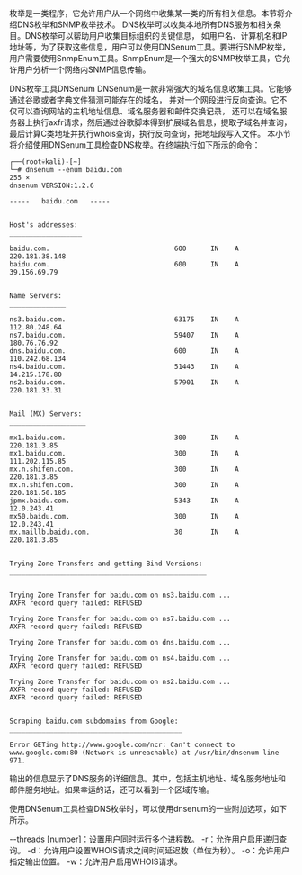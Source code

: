 枚举是一类程序，它允许用户从一个网络中收集某一类的所有相关信息。本节将介绍DNS枚举和SNMP枚举技术。
DNS枚举可以收集本地所有DNS服务和相关条目。DNS枚举可以帮助用户收集目标组织的关键信息，
如用户名、计算机名和IP地址等，为了获取这些信息，用户可以使用DNSenum工具。要进行SNMP枚举，
用户需要使用SnmpEnum工具。SnmpEnum是一个强大的SNMP枚举工具，它允许用户分析一个网络内SNMP信息传输。

DNS枚举工具DNSenum
DNSenum是一款非常强大的域名信息收集工具。它能够通过谷歌或者字典文件猜测可能存在的域名，
并对一个网段进行反向查询。它不仅可以查询网站的主机地址信息、域名服务器和邮件交换记录，
还可以在域名服务器上执行axfr请求，然后通过谷歌脚本得到扩展域名信息，提取子域名并查询，
最后计算C类地址并执行whois查询，执行反向查询，把地址段写入文件。
本小节将介绍使用DNSenum工具检查DNS枚举。在终端执行如下所示的命令：

```shell script
┌──(root💀kali)-[~]
└─# dnsenum --enum baidu.com                                                                                      255 ⨯
dnsenum VERSION:1.2.6

-----   baidu.com   -----


Host's addresses:
__________________

baidu.com.                               600      IN    A        220.181.38.148
baidu.com.                               600      IN    A        39.156.69.79


Name Servers:
______________

ns3.baidu.com.                           63175    IN    A        112.80.248.64
ns7.baidu.com.                           59407    IN    A        180.76.76.92
dns.baidu.com.                           600      IN    A        110.242.68.134
ns4.baidu.com.                           51443    IN    A        14.215.178.80
ns2.baidu.com.                           57901    IN    A        220.181.33.31


Mail (MX) Servers:
___________________

mx1.baidu.com.                           300      IN    A        220.181.3.85
mx1.baidu.com.                           300      IN    A        111.202.115.85
mx.n.shifen.com.                         300      IN    A        220.181.3.85
mx.n.shifen.com.                         300      IN    A        220.181.50.185
jpmx.baidu.com.                          5343     IN    A        12.0.243.41
mx50.baidu.com.                          300      IN    A        12.0.243.41
mx.maillb.baidu.com.                     30       IN    A        220.181.3.85


Trying Zone Transfers and getting Bind Versions:
_________________________________________________


Trying Zone Transfer for baidu.com on ns3.baidu.com ...
AXFR record query failed: REFUSED

Trying Zone Transfer for baidu.com on ns7.baidu.com ...
AXFR record query failed: REFUSED

Trying Zone Transfer for baidu.com on dns.baidu.com ...

Trying Zone Transfer for baidu.com on ns4.baidu.com ...
AXFR record query failed: REFUSED

Trying Zone Transfer for baidu.com on ns2.baidu.com ...
AXFR record query failed: REFUSED
AXFR record query failed: REFUSED


Scraping baidu.com subdomains from Google:
___________________________________________

Error GETing http://www.google.com/ncr: Can't connect to www.google.com:80 (Network is unreachable) at /usr/bin/dnsenum line 971.
```

输出的信息显示了DNS服务的详细信息。其中，包括主机地址、域名服务地址和邮件服务地址。如果幸运的话，还可以看到一个区域传输。

使用DNSenum工具检查DNS枚举时，可以使用dnsenum的一些附加选项，如下所示。

--threads [number]：设置用户同时运行多个进程数。
-r：允许用户启用递归查询。
-d：允许用户设置WHOIS请求之间时间延迟数（单位为秒）。
-o：允许用户指定输出位置。
-w：允许用户启用WHOIS请求。
